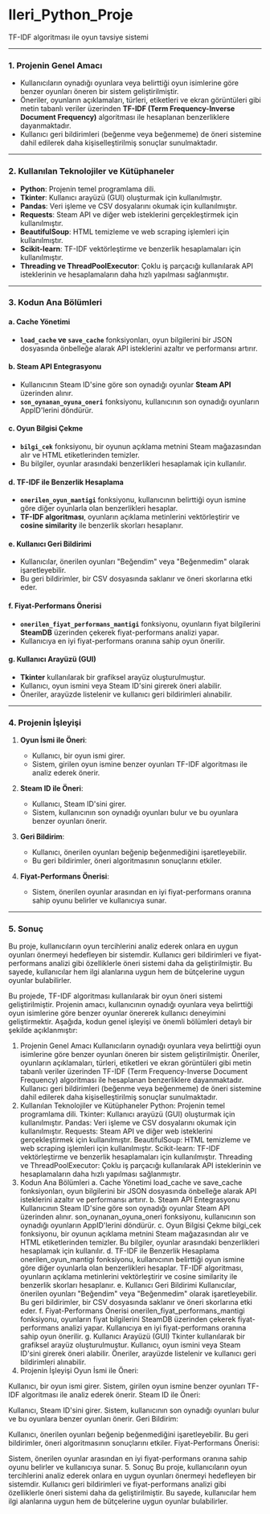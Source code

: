 # Ileri_Python_Proje
TF-IDF algoritması ile oyun tavsiye sistemi

---

### 1. **Projenin Genel Amacı**
- Kullanıcıların oynadığı oyunlara veya belirttiği oyun isimlerine göre benzer oyunları öneren bir sistem geliştirilmiştir.
- Öneriler, oyunların açıklamaları, türleri, etiketleri ve ekran görüntüleri gibi metin tabanlı veriler üzerinden **TF-IDF (Term Frequency-Inverse Document Frequency)** algoritması ile hesaplanan benzerliklere dayanmaktadır.
- Kullanıcı geri bildirimleri (beğenme veya beğenmeme) de öneri sistemine dahil edilerek daha kişiselleştirilmiş sonuçlar sunulmaktadır.

---

### 2. **Kullanılan Teknolojiler ve Kütüphaneler**
- **Python**: Projenin temel programlama dili.
- **Tkinter**: Kullanıcı arayüzü (GUI) oluşturmak için kullanılmıştır.
- **Pandas**: Veri işleme ve CSV dosyalarını okumak için kullanılmıştır.
- **Requests**: Steam API ve diğer web isteklerini gerçekleştirmek için kullanılmıştır.
- **BeautifulSoup**: HTML temizleme ve web scraping işlemleri için kullanılmıştır.
- **Scikit-learn**: TF-IDF vektörleştirme ve benzerlik hesaplamaları için kullanılmıştır.
- **Threading ve ThreadPoolExecutor**: Çoklu iş parçacığı kullanılarak API isteklerinin ve hesaplamaların daha hızlı yapılması sağlanmıştır.

---

### 3. **Kodun Ana Bölümleri**

#### a. **Cache Yönetimi**
- **`load_cache` ve `save_cache`** fonksiyonları, oyun bilgilerini bir JSON dosyasında önbelleğe alarak API isteklerini azaltır ve performansı artırır.

#### b. **Steam API Entegrasyonu**
- Kullanıcının Steam ID'sine göre son oynadığı oyunlar **Steam API** üzerinden alınır.
- **`son_oynanan_oyuna_oneri`** fonksiyonu, kullanıcının son oynadığı oyunların AppID'lerini döndürür.

#### c. **Oyun Bilgisi Çekme**
- **`bilgi_cek`** fonksiyonu, bir oyunun açıklama metnini Steam mağazasından alır ve HTML etiketlerinden temizler.
- Bu bilgiler, oyunlar arasındaki benzerlikleri hesaplamak için kullanılır.

#### d. **TF-IDF ile Benzerlik Hesaplama**
- **`onerilen_oyun_mantigi`** fonksiyonu, kullanıcının belirttiği oyun ismine göre diğer oyunlarla olan benzerlikleri hesaplar.
- **TF-IDF algoritması**, oyunların açıklama metinlerini vektörleştirir ve **cosine similarity** ile benzerlik skorları hesaplanır.

#### e. **Kullanıcı Geri Bildirimi**
- Kullanıcılar, önerilen oyunları "Beğendim" veya "Beğenmedim" olarak işaretleyebilir.
- Bu geri bildirimler, bir CSV dosyasında saklanır ve öneri skorlarına etki eder.

#### f. **Fiyat-Performans Önerisi**
- **`onerilen_fiyat_performans_mantigi`** fonksiyonu, oyunların fiyat bilgilerini **SteamDB** üzerinden çekerek fiyat-performans analizi yapar.
- Kullanıcıya en iyi fiyat-performans oranına sahip oyun önerilir.

#### g. **Kullanıcı Arayüzü (GUI)**
- **Tkinter** kullanılarak bir grafiksel arayüz oluşturulmuştur.
- Kullanıcı, oyun ismini veya Steam ID'sini girerek öneri alabilir.
- Öneriler, arayüzde listelenir ve kullanıcı geri bildirimleri alınabilir.

---

### 4. **Projenin İşleyişi**
1. **Oyun İsmi ile Öneri**:
   - Kullanıcı, bir oyun ismi girer.
   - Sistem, girilen oyun ismine benzer oyunları TF-IDF algoritması ile analiz ederek önerir.

2. **Steam ID ile Öneri**:
   - Kullanıcı, Steam ID'sini girer.
   - Sistem, kullanıcının son oynadığı oyunları bulur ve bu oyunlara benzer oyunları önerir.

3. **Geri Bildirim**:
   - Kullanıcı, önerilen oyunları beğenip beğenmediğini işaretleyebilir.
   - Bu geri bildirimler, öneri algoritmasının sonuçlarını etkiler.

4. **Fiyat-Performans Önerisi**:
   - Sistem, önerilen oyunlar arasından en iyi fiyat-performans oranına sahip oyunu belirler ve kullanıcıya sunar.

---

### 5. **Sonuç**
Bu proje, kullanıcıların oyun tercihlerini analiz ederek onlara en uygun oyunları önermeyi hedefleyen bir sistemdir. Kullanıcı geri bildirimleri ve fiyat-performans analizi gibi özelliklerle öneri sistemi daha da geliştirilmiştir. Bu sayede, kullanıcılar hem ilgi alanlarına uygun hem de bütçelerine uygun oyunlar bulabilirler.


Bu projede, TF-IDF algoritması kullanılarak bir oyun öneri sistemi geliştirilmiştir. Projenin amacı, kullanıcının oynadığı oyunlara veya belirttiği oyun isimlerine göre benzer oyunlar önererek kullanıcı deneyimini geliştirmektir. Aşağıda, kodun genel işleyişi ve önemli bölümleri detaylı bir şekilde açıklanmıştır:

1. Projenin Genel Amacı
Kullanıcıların oynadığı oyunlara veya belirttiği oyun isimlerine göre benzer oyunları öneren bir sistem geliştirilmiştir.
Öneriler, oyunların açıklamaları, türleri, etiketleri ve ekran görüntüleri gibi metin tabanlı veriler üzerinden TF-IDF (Term Frequency-Inverse Document Frequency) algoritması ile hesaplanan benzerliklere dayanmaktadır.
Kullanıcı geri bildirimleri (beğenme veya beğenmeme) de öneri sistemine dahil edilerek daha kişiselleştirilmiş sonuçlar sunulmaktadır.
2. Kullanılan Teknolojiler ve Kütüphaneler
Python: Projenin temel programlama dili.
Tkinter: Kullanıcı arayüzü (GUI) oluşturmak için kullanılmıştır.
Pandas: Veri işleme ve CSV dosyalarını okumak için kullanılmıştır.
Requests: Steam API ve diğer web isteklerini gerçekleştirmek için kullanılmıştır.
BeautifulSoup: HTML temizleme ve web scraping işlemleri için kullanılmıştır.
Scikit-learn: TF-IDF vektörleştirme ve benzerlik hesaplamaları için kullanılmıştır.
Threading ve ThreadPoolExecutor: Çoklu iş parçacığı kullanılarak API isteklerinin ve hesaplamaların daha hızlı yapılması sağlanmıştır.
3. Kodun Ana Bölümleri
a. Cache Yönetimi
load_cache ve save_cache fonksiyonları, oyun bilgilerini bir JSON dosyasında önbelleğe alarak API isteklerini azaltır ve performansı artırır.
b. Steam API Entegrasyonu
Kullanıcının Steam ID'sine göre son oynadığı oyunlar Steam API üzerinden alınır.
son_oynanan_oyuna_oneri fonksiyonu, kullanıcının son oynadığı oyunların AppID'lerini döndürür.
c. Oyun Bilgisi Çekme
bilgi_cek fonksiyonu, bir oyunun açıklama metnini Steam mağazasından alır ve HTML etiketlerinden temizler.
Bu bilgiler, oyunlar arasındaki benzerlikleri hesaplamak için kullanılır.
d. TF-IDF ile Benzerlik Hesaplama
onerilen_oyun_mantigi fonksiyonu, kullanıcının belirttiği oyun ismine göre diğer oyunlarla olan benzerlikleri hesaplar.
TF-IDF algoritması, oyunların açıklama metinlerini vektörleştirir ve cosine similarity ile benzerlik skorları hesaplanır.
e. Kullanıcı Geri Bildirimi
Kullanıcılar, önerilen oyunları "Beğendim" veya "Beğenmedim" olarak işaretleyebilir.
Bu geri bildirimler, bir CSV dosyasında saklanır ve öneri skorlarına etki eder.
f. Fiyat-Performans Önerisi
onerilen_fiyat_performans_mantigi fonksiyonu, oyunların fiyat bilgilerini SteamDB üzerinden çekerek fiyat-performans analizi yapar.
Kullanıcıya en iyi fiyat-performans oranına sahip oyun önerilir.
g. Kullanıcı Arayüzü (GUI)
Tkinter kullanılarak bir grafiksel arayüz oluşturulmuştur.
Kullanıcı, oyun ismini veya Steam ID'sini girerek öneri alabilir.
Öneriler, arayüzde listelenir ve kullanıcı geri bildirimleri alınabilir.
4. Projenin İşleyişi
Oyun İsmi ile Öneri:

Kullanıcı, bir oyun ismi girer.
Sistem, girilen oyun ismine benzer oyunları TF-IDF algoritması ile analiz ederek önerir.
Steam ID ile Öneri:

Kullanıcı, Steam ID'sini girer.
Sistem, kullanıcının son oynadığı oyunları bulur ve bu oyunlara benzer oyunları önerir.
Geri Bildirim:

Kullanıcı, önerilen oyunları beğenip beğenmediğini işaretleyebilir.
Bu geri bildirimler, öneri algoritmasının sonuçlarını etkiler.
Fiyat-Performans Önerisi:

Sistem, önerilen oyunlar arasından en iyi fiyat-performans oranına sahip oyunu belirler ve kullanıcıya sunar.
5. Sonuç
Bu proje, kullanıcıların oyun tercihlerini analiz ederek onlara en uygun oyunları önermeyi hedefleyen bir sistemdir. Kullanıcı geri bildirimleri ve fiyat-performans analizi gibi özelliklerle öneri sistemi daha da geliştirilmiştir. Bu sayede, kullanıcılar hem ilgi alanlarına uygun hem de bütçelerine uygun oyunlar bulabilirler.